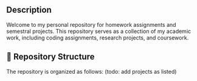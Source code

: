 ## Description
Welcome to my personal repository for homework assignments and semestral projects. This repository serves as a collection of my academic work, including coding assignments, research projects, and coursework.

## 📂 Repository Structure
The repository is organized as follows:
(todo: add projects as listed)

